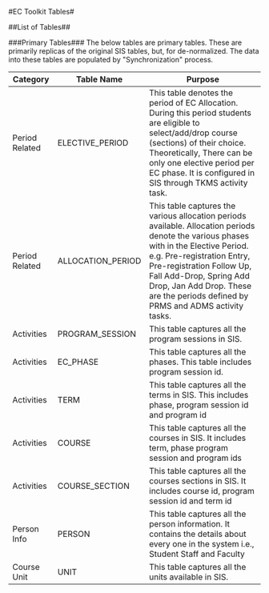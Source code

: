 #EC Toolkit Tables#

##List of Tables##

###Primary Tables###
The below tables are primary tables. These are primarily replicas of the original SIS tables, but, for de-normalized.  The data into these tables are populated by "Synchronization" process.

|Category |Table Name | Purpose|
|---------|-----------|--------|
|Period Related |ELECTIVE_PERIOD | This table denotes the period of EC Allocation. During this period students are eligible to select/add/drop course (sections) of their choice. Theoretically, There can be only one elective period per EC phase. It is configured in SIS through TKMS activity task.|
|Period Related |ALLOCATION_PERIOD | This table captures the various allocation periods available. Allocation periods denote the various phases with in the Elective Period. e.g. Pre-registration Entry, Pre-registration Follow Up, Fall Add-Drop, Spring Add Drop, Jan Add Drop. These are the periods defined by PRMS and ADMS activity tasks. |
|Activities |PROGRAM_SESSION | This table captures all the program sessions in SIS.|
|Activities |EC_PHASE | This table captures all the phases. This table includes program session id.|
|Activities |TERM | This table captures all the terms in SIS. This includes phase, program session id and program id|
|Activities |COURSE | This table captures all the courses in SIS. It includes term, phase program session and program ids |
|Activities |COURSE_SECTION | This table captures all the courses sections in SIS. It includes course id, program session id and term id |
|Person Info |PERSON | This table captures all the person information. It contains the details about every one in the system i.e., Student Staff and Faculty|
|Course Unit |UNIT | This table captures all the units available in SIS.|
